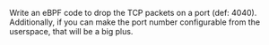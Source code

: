 Write an eBPF code to drop the TCP packets on a port (def: 4040). Additionally, if
you can make the port number configurable from the userspace, that will be a big
plus.
